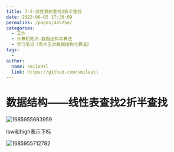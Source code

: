 ```yaml
---
title: 7-3-线性表的查找2折半查找
date: 2023-06-05 17:30:09
permalink: /pages/4a525e/
categories: 
  - 工作
  - 计算机知识-数据结构与算法
  - 学习笔记《青大王卓数据结构与算法》
tags: 
  - 
author: 
  name: smileatl
  link: https://github.com/smileatl
---
```

数据结构——线性表查找2折半查找
================

![1685955683959](/assets/1685955683959.png)

low和high表示下标

![1685955712782](/assets/1685955712782.png)










